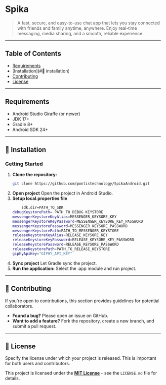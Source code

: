 # Spika

> A fast, secure, and easy-to-use chat app that lets you stay connected with friends and family anytime, anywhere. Enjoy real-time messaging, media sharing, and a smooth, reliable experience.

---

## Table of Contents

- [Requirements](#requirements)  
- [Installation](#🚀 installation)  
- [Contributing](#contributing)  
- [License](#license)  

---

## Requirements

- Android Studio Giraffe (or newer)  
- JDK 17+
- Gradle 8+
- Android SDK 24+

---

## 🚀 Installation

### Getting Started

1.  **Clone the repository:**
    ```bash
    git clone https://github.com/pontistechnology/SpikaAndroid.git
    ```
2.  **Open project**
    Open the project in Android Studio.
3.  **Setup local.properties file**
    ```bash
    	sdk.dir=PATH_TO_SDK
	debugKeystorePath= PATH_TO_DEBUG_KEYSTORE
	messengerKeystoreKeyAlias=MESSENGER_KEYSORE_KEY
	messengerKeystoreKeyPassword=MESSENGER_KEYSORE_KEY_PASSWORD
	messengerKeystorePassword=MESSENGER_KEYSORE_PASSWORD
	messengerKeystorePath=PATH_TO_MESSENGER_KEYSTORE
	releaseKeystoreKeyAlias=RELEASE_KEYSORE_KEY
	releaseKeystoreKeyPassword=RELEASE_KEYSORE_KEY_PASSWORD
	releaseKeystorePassword=RELEASE_KEYSORE_PASSWORD
	releaseKeystorePath=PATH_TO_RELEASE_KEYSTORE
	giphyApiKey="GIPHY_API_KEY"
    ```
4.  **Sync project**
    Let Gradle sync the project.
5.  **Run the application:**
    Select the :app module and run project.
    
---

## 🤝 Contributing

If you're open to contributions, this section provides guidelines for potential collaborators.

* **Found a bug?** Please open an issue on GitHub.
* **Want to add a feature?** Fork the repository, create a new branch, and submit a pull request.

---

## 📄 License

Specify the license under which your project is released. This is important for both users and contributors.

This project is licensed under the **[MIT License](LICENSE.md)** - see the `LICENSE.md` file for details.




